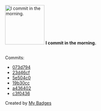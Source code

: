 <img src="https://my-badges.github.io/my-badges/morning-commits.png" alt="I commit in the morning." title="I commit in the morning." width="128">
<strong>I commit in the morning.</strong>
<br><br>

Commits:

- <a href="https://github.com/JarredAllen/rust-os/commit/073d794443c76deebbebcc81bd621fc43bcef68e">073d794</a>
- <a href="https://github.com/JarredAllen/rust-os/commit/23d46cf8d2b508e3fa214b8f6bc20b3380d1e51e">23d46cf</a>
- <a href="https://github.com/JarredAllen/jarss/commit/5e504c06a446897cc6a3e11f0bf7b474e742365c">5e504c0</a>
- <a href="https://github.com/JarredAllen/rust-locks/commit/19b30cccd61e6b8d1ff722f9d62f9dbfcdd5a8ec">19b30cc</a>
- <a href="https://github.com/JarredAllen/rust-locks/commit/a436402261fb7cb07cad3de0ca740f569dc5ed31">a436402</a>
- <a href="https://github.com/JarredAllen/rust-locks/commit/c3f0436bb674d895310fd5dcf4927856587afdef">c3f0436</a>


Created by <a href="https://github.com/my-badges/my-badges">My Badges</a>